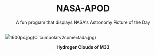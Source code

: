<div align="center">
  <h1>
    NASA-APOD
  </h1>
</div>
  
<div align="center">
  A fun program that displays NASA's Astronomy Picture of the Day
</div>

<br>

![](https://apod.nasa.gov/apod/image/2310/M33_Triangulum.jpg)1600px.jpg)Circumpolarv2comentada.jpg)

<p align = "center">
  <b>Hydrogen Clouds of M33</b>
</p>
